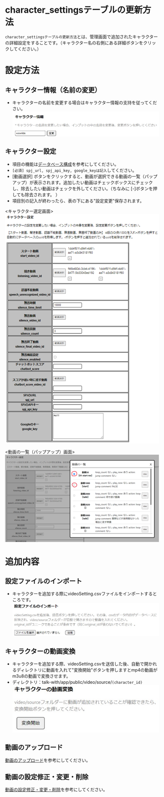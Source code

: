 # character_settingsテーブルの更新方法
`character_settingsテーブルの更新方法`とは、管理画面で追加されたキャラクターの詳細設定をすることです。（キャラクター名の右側にある詳細ボタンをクリックしてください。）

# 設定方法
## キャラクター情報（名前の変更）  
  * キャラクターの名前を変更する場合はキャラクター情報の支持を従ってください。
  ![キャラクター設定１](./images/add_character/character_settings/character_info.jpg)

## キャラクター設定  
  * 項目の機能は[データベース構成](./DB.md)を参考にしてください。
  * `[必須] spj_url, spj_api_key, google_keyは記入`してください。
  * [動画選択] ボタンをクリックすると、動画が選択できる動画の一覧（パップアップ）が表示されます。追加したい動画はチェックボックスにチェックし、除去したい動画はチェックを外してください。（ちなみに [-]ボタンを押しても除去されます。 ）
  * 項目別の記入が終わったら、表の下にある"設定変更"保存されます。  

  <キャラクター選定画面>
  ![キャラクター設定２](./images/add_character/character_settings/characterSettings.png)

  <動画の一覧（パップアップ）画面>
  ![キャラクター設定３](./images/add_character/character_settings/popup.png)


# 追加内容
## 設定ファイルのインポート 
  * キャラクターを追加する際にvideoSetting.csvファイルをインポートするところです。  
  ![キャラクター設定４](./images/add_character/character_settings/file_import.jpg)

## キャラクターの動画変換
  * キャラクターを追加する際、videoSetting.csvを送信した後、自動で開かれるディレクトリに動画を入れて"変換開始"ボタンを押しますとmp4の動画がm3u8の動画で変換させます。
  * ディレクトリ：talk-with/app/public/video/source/`(character_id)`  
    ![キャラクター設定５](./images/add_character/character_settings/video_conversion.jpg)

## 動画のアップロード
[動画のアップロード](./how_to_setup_video_upload.md)を参考にしてください。

## 動画の設定修正・変更・削除
[動画の設定修正・変更・削除](./how_to_setup_video_settings.md)を参考にしてください。
